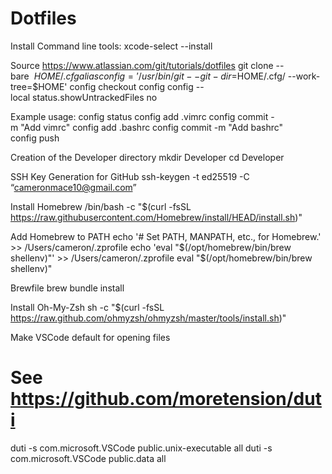 # Dotfiles


Install Command line tools:
xcode-select --install


Source https://www.atlassian.com/git/tutorials/dotfiles
git clone --bare <git-repo-url> $HOME/.cfg
alias config='/usr/bin/git --git-dir=$HOME/.cfg/ --work-tree=$HOME'
config checkout
config config --local status.showUntrackedFiles no





Example usage:
config status
config add .vimrc
config commit -m "Add vimrc"
config add .bashrc
config commit -m "Add bashrc"
config push



Creation of the Developer directory
mkdir Developer
cd Developer

SSH Key Generation for GitHub
ssh-keygen -t ed25519 -C “cameronmace10@gmail.com”

Install Homebrew
/bin/bash -c "$(curl -fsSL https://raw.githubusercontent.com/Homebrew/install/HEAD/install.sh)"

Add Homebrew to PATH
echo '# Set PATH, MANPATH, etc., for Homebrew.' >> /Users/cameron/.zprofile
 echo 'eval "$(/opt/homebrew/bin/brew shellenv)"' >> /Users/cameron/.zprofile
 eval "$(/opt/homebrew/bin/brew shellenv)" 

Brewfile
brew bundle install

Install Oh-My-Zsh
sh -c "$(curl -fsSL https://raw.github.com/ohmyzsh/ohmyzsh/master/tools/install.sh)"

Make VSCode default for opening files
# See https://github.com/moretension/duti
duti -s com.microsoft.VSCode public.unix-executable all
duti -s com.microsoft.VSCode public.data all
